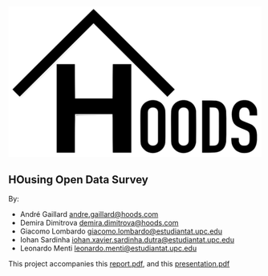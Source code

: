 ![hoods_logo](hoods_logo.png)

## HOusing Open Data Survey
By:
- André Gaillard andre.gaillard@hoods.com
- Demira Dimitrova demira.dimitrova@hoods.com
- Giacomo Lombardo giacomo.lombardo@estudiantat.upc.edu
- Iohan Sardinha iohan.xavier.sardinha.dutra@estudiantat.upc.edu
- Leonardo Menti leonardo.menti@estudiantat.upc.edu

This project accompanies this [report.pdf](documents/report.pdf), and this [presentation.pdf](documents/presentation.pdf)
